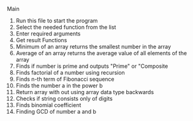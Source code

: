 Main
1. Run this file to start the program
2. Select the needed function from the list
3. Enter required arguments
4. Get result
Functions
1. Minimum of an array returns the smallest number in the array
2. Average of an array returns the average value of all elements of the array
3. Finds if number is prime and outputs "Prime" or "Composite
4. Finds factorial of a number using recursion
5. Finds n-th term of Fibonacci sequence
6. Finds the number a in the power b
7. Return array with out using array data type backwards
8. Checks if string consists only of digits
9. Finds binomial coefficient
10. Finding GCD of number a and b

